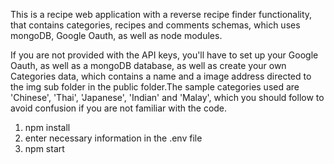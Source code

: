 This is a recipe web application with a reverse recipe finder functionality, that contains categories, recipes and comments schemas, which uses mongoDB, Google Oauth, as well as node modules.

If you are not provided with the API keys, you'll have to set up your Google Oauth, as well as a mongoDB database, as well as create your own Categories data, which contains a name and a image address directed to the img sub folder in the public folder.The sample categories used are 'Chinese', 'Thai', 'Japanese', 'Indian' and 'Malay', which you should follow to avoid confusion if you are not familiar with the code.

1. npm install
2. enter necessary information in the .env file
3. npm start

